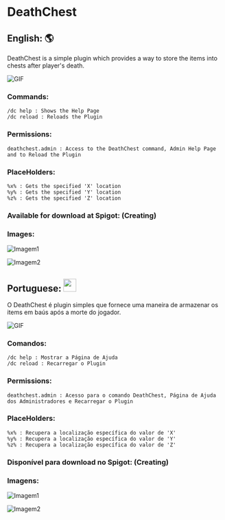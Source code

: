 # DeathChest

## English: :earth_americas:
DeathChest is a simple plugin which provides a way to store the items into chests after player's death.

![GIF](https://github.com/GFelberg/DeathChest/assets/41524430/8168b7ae-d855-4939-9a44-d9ab863578e7)

### Commands:
    /dc help : Shows the Help Page
    /dc reload : Reloads the Plugin
  
### Permissions:
    deathchest.admin : Access to the DeathChest command, Admin Help Page and to Reload the Plugin

### PlaceHolders:
    %x% : Gets the specified 'X' location
    %y% : Gets the specified 'Y' location
    %z% : Gets the specified 'Z' location

### Available for download at Spigot: (Creating)

### Images:
![Imagem1](https://github.com/GFelberg/DeathChest/assets/41524430/628468fc-0383-4635-b6ca-f77a9742ae90)

![Imagem2](https://github.com/GFelberg/DeathChest/assets/41524430/c0ba36c5-6bdd-4dc6-8aa2-7470d90aea43)

## Portuguese: <img src="https://github.com/GFelberg/DeathChest/assets/41524430/6a5c428f-c21f-4a3f-a441-67321dd93282" width="30" height="30">
O DeathChest é plugin simples que fornece uma maneira de armazenar os items em baús após a morte do jogador.

![GIF](https://github.com/GFelberg/DeathChest/assets/41524430/8168b7ae-d855-4939-9a44-d9ab863578e7)

### Comandos:
    /dc help : Mostrar a Página de Ajuda
    /dc reload : Recarregar o Plugin
  
### Permissions:
    deathchest.admin : Acesso para o comando DeathChest, Página de Ajuda dos Administradores e Recarregar o Plugin

### PlaceHolders:
    %x% : Recupera a localização específica do valor de 'X'
    %y% : Recupera a localização específica do valor de 'Y'
    %z% : Recupera a localização específica do valor de 'Z'

### Disponível para download no Spigot: (Creating)

### Imagens:
![Imagem1](https://github.com/GFelberg/DeathChest/assets/41524430/628468fc-0383-4635-b6ca-f77a9742ae90)

![Imagem2](https://github.com/GFelberg/DeathChest/assets/41524430/c0ba36c5-6bdd-4dc6-8aa2-7470d90aea43)
